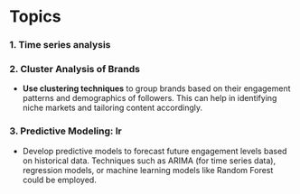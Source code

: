 # Topics

### 1. Time series analysis

### 2. Cluster Analysis of Brands
   - **Use clustering techniques** to group brands based on their engagement patterns and demographics of followers. This can help in identifying niche markets and tailoring content accordingly.

### 3. Predictive Modeling: lr
   - Develop predictive models to forecast future engagement levels based on historical data. Techniques such as ARIMA (for time series data), regression models, or machine learning models like Random Forest could be employed.
